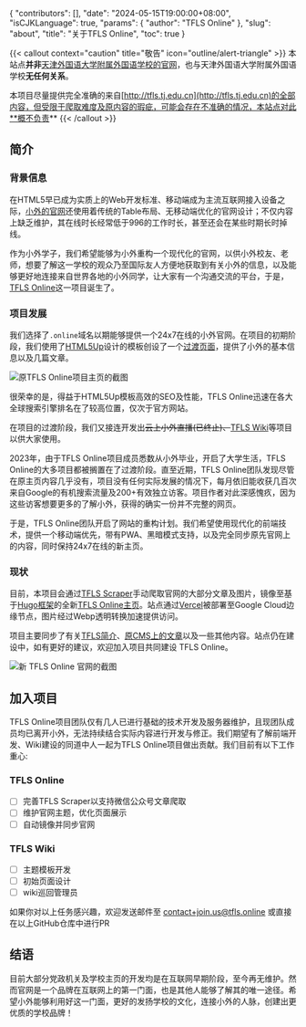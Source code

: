 {
    "contributors": [],
    "date": "2024-05-15T19:00:00+08:00",
    "isCJKLanguage": true,
    "params": {
        "author": "TFLS Online"
    },
    "slug": "about",
    "title": "关于TFLS Online",
    "toc": true
}

{{< callout context="caution" title="敬告" icon="outline/alert-triangle" >}}
本站点**并非**[天津外国语大学附属外国语学校的官网](http://tfls.tj.edu.cn)，也与天津外国语大学附属外国语学校**无任何关系**。

本项目尽量提供完全准确的来自[http://tfls.tj.edu.cn](http://tfls.tj.edu.cn)的全部内容，但受限于爬取难度及原内容的瑕疵，可能会存在不准确的情况，本站点对此**概不负责**
{{< /callout >}}

## 简介

### 背景信息

在HTML5早已成为实质上的Web开发标准、移动端成为主流互联网接入设备之际，[小外的官网](http://tfls.tj.edu.cn)还使用着传统的Table布局、无移动端优化的官网设计；不仅内容上缺乏维护，其在线时长经常低于996的工作时长，甚至还会在某些时期长时掉线。

作为小外学子，我们希望能够为小外重构一个现代化的官网，以供小外校友、老师，想要了解这一学校的观众乃至国际友人方便地获取到有关小外的信息，以及能够更好地连接来自世界各地的小外同学，让大家有一个沟通交流的平台，于是，[TFLS Online](https://tfls.online)这一项目诞生了。

### 项目发展

我们选择了`.online`域名以期能够提供一个24x7在线的小外官网。在项目的初期阶段，我们使用了[HTML5Up](https://html5up.net/)设计的模板创设了一个[过渡页面](https://web.archive.org/web/20230926120213/https://tfls.online/)，提供了小外的基本信息以及几篇文章。

![原TFLS Online项目主页的截图](https://cdn.tfls.online/tfls-online/Screenshot_20240515_200930.png)

很荣幸的是，得益于HTML5Up模板高效的SEO及性能，TFLS Online迅速在各大全球搜索引擎排名在了较高位置，仅次于官方网站。

在项目的过渡阶段，我们又接连开发出~~云上小外直播(已终止)、~~[TFLS Wiki](https://wiki.tfls.online/TFLSWiki:%E5%85%B3%E4%BA%8E)等项目以供大家使用。

2023年，由于TFLS Online项目成员悉数从小外毕业，开启了大学生活，TFLS Online的大多项目都被搁置在了过渡阶段。直至近期，TFLS Online团队发现尽管在原主页内容几乎没有，项目没有任何实际发展的情况下，每月依旧能收获几百次来自Google的有机搜索流量及200+有效独立访客。项目作者对此深感愧疚，因为这些访客想要更多的了解小外，获得的确实一份并不完整的网页。

于是，TFLS Online团队开启了网站的重构计划。我们希望使用现代化的前端技术，提供一个移动端优先，带有PWA、黑暗模式支持，以及完全同步原先官网上的内容，同时保持24x7在线的新主页。

### 现状

目前，本项目会通过[TFLS Scraper](https://github.com/HolgerHuo/tfls-scraper)手动爬取官网的大部分文章及图片，镜像至基于[Hugo框架](https://gohugo.io)的全新[TFLS Online主页](https://github.com/holgerhuo/tfls-online)。站点通过[Vercel](https://vercel.com)被部署至Google Cloud边缘节点，图片经过Webp透明转换加速提供访问。

项目主要同步了有关[TFLS简介](https://tfls.online/about-tfls/school/summary/)、[原CMS上的文章](https://tfls.online/posts)以及一些其他内容。站点仍在建设中，如有更好的建议，欢迎加入项目共同建设 TFLS Online。

![新 TFLS Online 官网的截图](https://cdn.tfls.online/tfls-online/Screenshot_20240515_202114.png)

## 加入项目

TFLS Online项目团队仅有几人已进行基础的技术开发及服务器维护，且现团队成员均已离开小外，无法持续结合实际内容进行开发与修正。我们期望有了解前端开发、Wiki建设的同道中人一起为TFLS Online项目做出贡献。我们目前有以下工作重心:

### TFLS Online

- [ ] 完善TFLS Scraper以支持微信公众号文章爬取
- [ ] 维护官网主题，优化页面展示
- [ ] 自动镜像并同步官网

### TFLS Wiki

- [ ] 主题模板开发
- [ ] 初始页面设计
- [ ] wiki巡回管理员

如果你对以上任务感兴趣，欢迎发送邮件至 [contact+join.us@tfls.online](mailto:contact+join.us@tfls.online) 或直接在以上GitHub仓库中进行PR

## 结语

目前大部分党政机关及学校主页的开发均是在互联网早期阶段，至今再无维护。然而官网是一个品牌在互联网上的第一门面，也是其他人能够了解其的唯一途径。希望小外能够利用好这一门面，更好的发扬学校的文化，连接小外的人脉，创建出更优质的学校品牌！